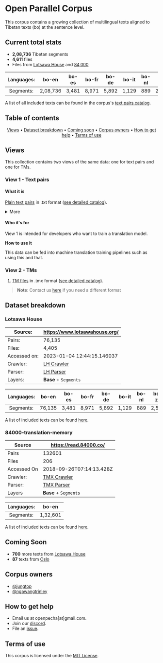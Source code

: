 # Open Parallel Corpus

This corpus contains a growing collection of multilingual texts aligned to Tibetan texts (bo) at the sentence level. 

## Current total stats
- **2,08,736** Tibetan segments 
- **4,611** files 
- Files from [Lotsawa House](https://www.lotsawahouse.org/) and [84,000](https://read.84000.co/)

| Languages: |   bo-en   |   bo-es  |   bo-fr  |   bo-de  |  bo-it |  bo-nl |   bo-zh  |  bo-pt |
|:------------:|:------:|:-----:|:-----:|:-----:|:---:|:---:|:-----:|:---:|
| Segments:     | 2,08,736 | 3,481 | 8,971 | 5,892 | 1,129 | 889 | 2,573 | 2018 |

A list of all included texts can be found in the corpus's [text pairs catalog](https://github.com/OpenPecha-Data/C0A2DD042/blob/main/text-pairs-catalog.csv).

## Table of contents
<p align="center">
  <a href="#views">Views</a> •
  <a href="#dataset-breakdown">Dataset breakdown</a> •
  <a href="#coming-soon">Coming soon</a> •
  <a href="#corpus-owners">Corpus owners</a> •
  <a href="#how-to-get-help">How to get help</a> •
  <a href="#terms-of-use">Terms of use</a>
</p>

## Views

This collection contains two views of the same data: one for text pairs and one for TMs.

### View 1 - Text pairs

#### What it is

[Plain text pairs](https://github.com/OpenPecha-Data/C0A2DD042/tree/main/text-pairs) in .txt format ([see detailed catalog](https://github.com/OpenPecha-Data/C0A2DD042/blob/main/text-pairs-catalog.csv)).

<details >
<summary>More</summary>

Text pairs consist of matching sets of `.txt` files. They include a file containing a Tibetan text with one chunk of text per line and one or more `.txt` files of translations of the text into other languages. Translation files are also split into lines to correspond to the line breaks in the Tibetan file.

Titles of any file can be found on line 1 of the file or by searching for a file's identifying number (e.g. A00023033) in the corpus's [text pairs catalog](https://github.com/OpenPecha-Data/C0A2DD042/blob/main/text-pairs-catalog.csv).

Text pairs or groups share the same identifying number and differ only in the ending language tag.

Example:
- A00023033-bo.txt
- A00023033-en.txt
- A00023033-fr.txt

As stated above, these files are aligned by line to match the Tibetan version. 

Example:
Tibetan text
```
1 ༄༅། །འཆི་མེད་འཕགས་མའི་སྙིང་ཐིག་གི་བརྒྱུད་པའི་གསོལ་འདེབས་ཚེ་དབང་བཅུད་འཛིན་ཞེས་བྱ་བ་བཞུགས་སོ། །
2 རང་བྱུང་རྟག་པའི་རྡོ་རྗེ་ཚེ་དཔག་མེད། །
3 འཆི་བདག་བདུད་འཇོམས་གཙུག་ཏོར་རྣམ་པར་རྒྱལ། །
```
English text
```
1 The Fount of Longevity Chimé Phakmé Nyingtik Lineage Prayer
2 Amitāyus, Boundless Life, natural, everlasting and indestructible,
3 Uṣṇīṣa-Vijayā, Victorious Conqueror of māra , Lord of Death,
```
French text
```
1 La Fontaine de longévité La prière à la lignée de Chimé p'akmé nyingthik
2 Existant par lui-même et éternel, indestructible Amitāyus,
3 Celle qui triomphe du démon Seigneur de la mort, Uṣṇīṣa Vijayā,
```

</details>

#### Who it's for

View 1 is intended for developers who want to train a translation model.

**How to use it**

This data can be fed into machine translation training pipelines such as using this and that.

### View 2 - TMs

1. [TM files](https://github.com/OpenPecha-Data/C0A2DD042/tree/main/tmx) in .tmx format ([see detailed catalog](https://github.com/OpenPecha-Data/C0A2DD042/blob/main/tmx-catalog.csv)). 

> **Note**: Contact us [here](<link to issue at a place TBD>) if you need a different format

## Dataset breakdown

### Lotsawa House
| Source: | https://www.lotsawahouse.org/ |
| --- | --- |
|Pairs: | 76,135 | 
|Files: | 4,405 |
|Accessed on: | 2023-01-04 12:44:15.146037 |
|Crawler: | [LH Crawler](https://github.com/jungtop/lotsawa_house_parser/blob/master/parser_v2.py) |
|Parser: | [LH Parser](https://github.com/jungtop/lotsawa_house_parser/blob/master/parser_v2.py) |
|Layers: | **Base** + `Segments` |

| Languages: |   bo-en   |   bo-es  |   bo-fr  |   bo-de  |  bo-it |  bo-nl |   bo-zh  |  bo-pt |
|:------------:|:------:|:-----:|:-----:|:-----:|:---:|:---:|:-----:|:---:|
| Segments:     | 76,135 | 3,481 | 8,971 | 5,892 | 1,129 | 889 | 2,573 | 2018 |

A list of included texts can be found [here](https://github.com/OpenPecha-Data/C0A2DD042/blob/main/text-pairs-catalog.csv).

### 84000-translation-memory

|Source | https://read.84000.co/ |
| --- | --- |
|Pairs | 132601 |
|Files | 206 |
|Accessed On | 2018-09-26T07:14:13.428Z |
|Crawler: | [TMX Crawler](https://github.com/OpenPecha/Toolkit/blob/master/openpecha/alignment/tmx/create_opf.py) |
|Parser: | [TMX Parser](https://github.com/OpenPecha/Toolkit/blob/master/openpecha/alignment/tmx/create_opf.py) |
|Layers | **Base** + `Segments` |

| Languages: |   bo-en   | 
|:------------:|:------:|
| Segments:     | 1,32,601 |

A list of included texts can be found [here](https://github.com/OpenPecha-Data/C0A2DD042/blob/main/text-pairs-catalog.csv).

## Coming Soon

- **700** more texts from [Lotsawa House](https://www.lotsawahouse.org/)
- **87** texts from [Oslo](https://www2.hf.uio.no/polyglotta/index.php?page=library&bid=2)

## Corpus owners

- [@jungtop](https://github.com/jungtop)
- [@ngawangtrinley](https://github.com/ngawangtrinley)

## How to get help
* Email us at openpecha[at]gmail.com.
* Join our [discord](https://discord.com/invite/7GFpPFSTeA).
* File an [issue](/issue).

## Terms of use
This corpus is licensed under the [MIT License](/LICENSE.md).
